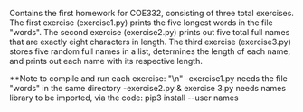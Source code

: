 Contains the first homework for COE332, consisting of three total exercises. The first exercise (exercise1.py) prints the five longest words in the file "words". The second exercise (exercise2.py) prints out five total full names that are exactly eight characters in length. The third exercise (exercise3.py) stores five random full names in a list, determines the length of each name, and prints out each name with its respective length.

**Note to compile and run each exercise: "\n"
-exercise1.py needs the file "words" in the same directory
-exercise2.py & exercise 3.py needs names library to be imported, via the code: pip3 install --user names